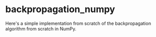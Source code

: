 # backpropagation_numpy
Here's a simple implementation from scratch of the backpropagation algorithm from scratch in NumPy.
